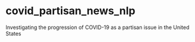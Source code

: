 # covid_partisan_news_nlp

Investigating the progression of COVID-19 as a partisan issue in the United States